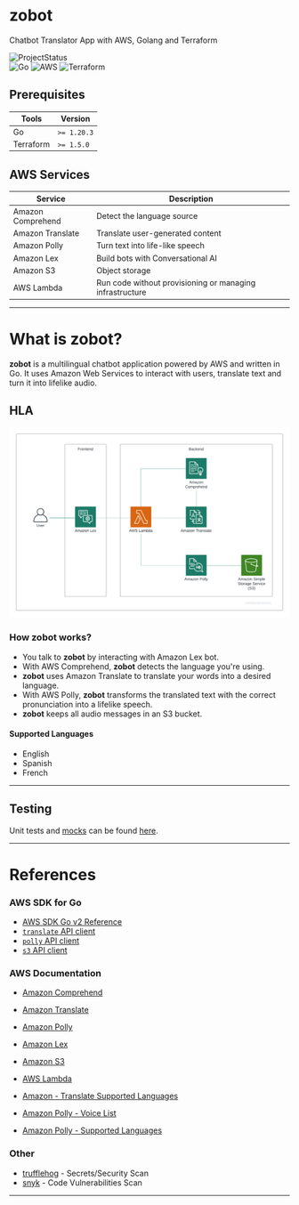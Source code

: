 # zobot
Chatbot Translator App with AWS, Golang and Terraform

<img alt="ProjectStatus" src="https://img.shields.io/badge/IN%20PROGRESS-097969?style=for-the-badge&logo=IN%20PROGRESS&logoColor=FFF">
<br/>
<img alt="Go" src="https://img.shields.io/badge/go-%2300ADD8.svg?style=for-the-badge&logo=go&logoColor=white">
<img alt="AWS" src="https://img.shields.io/badge/AWS-%23FF9900.svg?style=for-the-badge&logo=amazon-aws&logoColor=white">
<img alt="Terraform" src="https://img.shields.io/badge/terraform-%235835CC.svg?style=for-the-badge&logo=terraform&logoColor=white">

## Prerequisites 

| Tools     | Version   |
|-----------|-----------|
| Go        | `>= 1.20.3` |
| Terraform | `>= 1.5.0`  |

## AWS Services 

| Service            | Description                                              |
|--------------------|----------------------------------------------------------|
| Amazon Comprehend  | Detect the language source                               |
| Amazon Translate   | Translate user-generated content                         |
| Amazon Polly       | Turn text into life-like speech                          |
| Amazon Lex         | Build bots with Conversational AI                        |
| Amazon S3          | Object storage                                           |
| AWS Lambda         | Run code without provisioning or managing infrastructure |

---

# What is zobot?

**zobot** is a multilingual chatbot application powered by AWS and written in Go. It uses Amazon Web Services to interact with users, translate text and turn it into lifelike audio.

## HLA

![zobot diagram](assets/zobot_hla.png)

### How zobot works?
- You talk to **zobot** by interacting with Amazon Lex bot.
- With AWS Comprehend, **zobot** detects the language you're using.
- **zobot** uses Amazon Translate to translate your words into a desired language.
- With AWS Polly, **zobot** transforms the translated text with the correct pronunciation into a lifelike speech.
- **zobot** keeps all audio messages in an S3 bucket.

#### Supported Languages
- English
- Spanish
- French

---

## Testing
Unit tests and [mocks](/backend/mock_client_ops.go) can be found [here](/backend).

---

# References

### AWS SDK for Go

- [AWS SDK Go v2 Reference](https://pkg.go.dev/github.com/aws/aws-sdk-go-v2#section-readme)
- [`translate` API client](https://pkg.go.dev/github.com/aws/aws-sdk-go-v2/service/translate)
- [`polly` API client](https://pkg.go.dev/github.com/aws/aws-sdk-go-v2/service/polly)
- [`s3` API client](https://pkg.go.dev/github.com/aws/aws-sdk-go-v2/service/s3)


### AWS Documentation

- [Amazon Comprehend](https://aws.amazon.com/comprehend/)
- [Amazon Translate](https://aws.amazon.com/translate/)
- [Amazon Polly](https://aws.amazon.com/polly/)
- [Amazon Lex](https://aws.amazon.com/lex/)
- [Amazon S3](https://aws.amazon.com/s3/)
- [AWS Lambda](https://aws.amazon.com/lambda/)

- [Amazon - Translate Supported Languages](https://docs.aws.amazon.com/translate/latest/dg/what-is-languages.html)
- [Amazon Polly -  Voice List](https://docs.aws.amazon.com/polly/latest/dg/voicelist.html)
- [Amazon Polly - Supported Languages](https://docs.aws.amazon.com/polly/latest/dg/SupportedLanguage.html)

### Other
- [trufflehog](https://github.com/trufflesecurity/trufflehog) - Secrets/Security Scan
- [snyk](https://github.com/snyk/actions) - Code Vulnerabilities Scan

---
